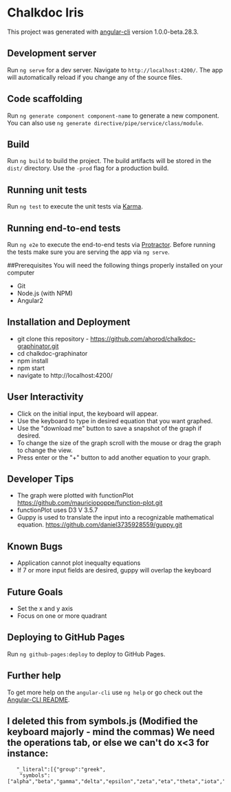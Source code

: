 # Chalkdoc Iris

This project was generated with [angular-cli](https://github.com/angular/angular-cli) version 1.0.0-beta.28.3.

## Development server
Run `ng serve` for a dev server. Navigate to `http://localhost:4200/`. The app will automatically reload if you change any of the source files.

## Code scaffolding

Run `ng generate component component-name` to generate a new component. You can also use `ng generate directive/pipe/service/class/module`.

## Build

Run `ng build` to build the project. The build artifacts will be stored in the `dist/` directory. Use the `-prod` flag for a production build.

## Running unit tests

Run `ng test` to execute the unit tests via [Karma](https://karma-runner.github.io).

## Running end-to-end tests

Run `ng e2e` to execute the end-to-end tests via [Protractor](http://www.protractortest.org/).
Before running the tests make sure you are serving the app via `ng serve`.

##Prerequisites
You will need the following things properly installed on your computer

  * Git
  * Node.js (with NPM)
  * Angular2

## Installation and Deployment
   * git clone this repository - https://github.com/ahorod/chalkdoc-graphinator.git
   * cd chalkdoc-graphinator
   * npm install
   * npm start
   * navigate to http://localhost:4200/

## User Interactivity
  * Click on the initial input, the keyboard will appear.
  * Use the keyboard to type in desired equation that you want graphed.
  * Use the "download me" button to save a snapshot of the graph if desired.
  * To change the size of the graph scroll with the mouse or drag the graph to change the view.
  * Press enter or the "+" button to add another equation to your graph.

## Developer Tips
  * The graph were plotted with functionPlot https://github.com/mauriciopoppe/function-plot.git
  * functionPlot uses D3 V 3.5.7
  * Guppy is used to translate the input into a recognizable mathematical equation. https://github.com/daniel3735928559/guppy.git

## Known Bugs
  * Application cannot plot inequalty equations
  * If 7 or more input fields are desired, guppy will overlap the keyboard

## Future Goals
  * Set the x and y axis
  * Focus on one or more quadrant

## Deploying to GitHub Pages

Run `ng github-pages:deploy` to deploy to GitHub Pages.

## Further help

To get more help on the `angular-cli` use `ng help` or go check out the [Angular-CLI README](https://github.com/angular/angular-cli/blob/master/README.md).



##  I deleted this from symbols.js (Modified the keyboard majorly - mind the commas) We need the operations tab, or else we can't do x<3 for instance:


       "_literal":[{"group":"greek",
		"symbols":["alpha","beta","gamma","delta","epsilon","zeta","eta","theta","iota","kappa","lambda","mu","nu","xi","omicron","pi","rho","sigma","tau","upsilon","phi","chi","psi","omega","Gamma","Delta","Theta","Lambda","Xi","Pi","Sigma","Phi","Psi","Omega"]}]
